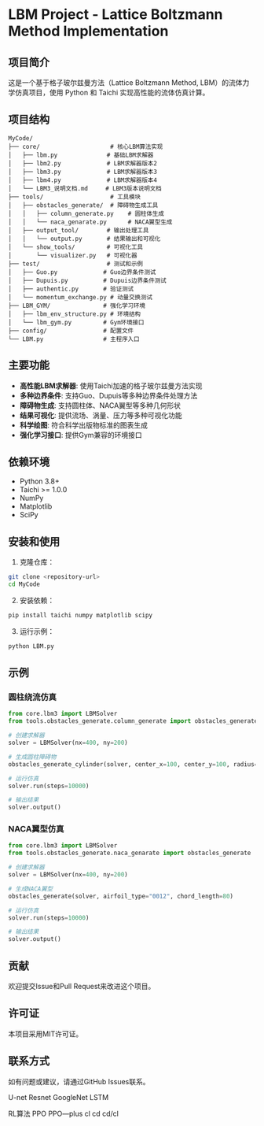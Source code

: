 # LBM Project - Lattice Boltzmann Method Implementation

## 项目简介

这是一个基于格子玻尔兹曼方法（Lattice Boltzmann Method, LBM）的流体力学仿真项目，使用 Python 和 Taichi 实现高性能的流体仿真计算。

## 项目结构

```
MyCode/
├── core/                    # 核心LBM算法实现
│   ├── lbm.py              # 基础LBM求解器
│   ├── lbm2.py             # LBM求解器版本2
│   ├── lbm3.py             # LBM求解器版本3
│   ├── lbm4.py             # LBM求解器版本4
│   └── LBM3_说明文档.md     # LBM3版本说明文档
├── tools/                   # 工具模块
│   ├── obstacles_generate/  # 障碍物生成工具
│   │   ├── column_generate.py    # 圆柱体生成
│   │   └── naca_genarate.py      # NACA翼型生成
│   ├── output_tool/        # 输出处理工具
│   │   └── output.py       # 结果输出和可视化
│   └── show_tools/         # 可视化工具
│       └── visualizer.py   # 可视化器
├── test/                   # 测试和示例
│   ├── Guo.py             # Guo边界条件测试
│   ├── Dupuis.py          # Dupuis边界条件测试
│   ├── authentic.py       # 验证测试
│   └── momentum_exchange.py # 动量交换测试
├── LBM_GYM/               # 强化学习环境
│   ├── lbm_env_structure.py # 环境结构
│   └── lbm_gym.py         # Gym环境接口
├── config/                # 配置文件
└── LBM.py                 # 主程序入口
```

## 主要功能

- **高性能LBM求解器**: 使用Taichi加速的格子玻尔兹曼方法实现
- **多种边界条件**: 支持Guo、Dupuis等多种边界条件处理方法
- **障碍物生成**: 支持圆柱体、NACA翼型等多种几何形状
- **结果可视化**: 提供流场、涡量、压力等多种可视化功能
- **科学绘图**: 符合科学出版物标准的图表生成
- **强化学习接口**: 提供Gym兼容的环境接口

## 依赖环境

- Python 3.8+
- Taichi >= 1.0.0
- NumPy
- Matplotlib
- SciPy

## 安装和使用

1. 克隆仓库：
```bash
git clone <repository-url>
cd MyCode
```

2. 安装依赖：
```bash
pip install taichi numpy matplotlib scipy
```

3. 运行示例：
```bash
python LBM.py
```

## 示例

### 圆柱绕流仿真
```python
from core.lbm3 import LBMSolver
from tools.obstacles_generate.column_generate import obstacles_generate_cylinder

# 创建求解器
solver = LBMSolver(nx=400, ny=200)

# 生成圆柱障碍物
obstacles_generate_cylinder(solver, center_x=100, center_y=100, radius=20)

# 运行仿真
solver.run(steps=10000)

# 输出结果
solver.output()
```

### NACA翼型仿真
```python
from core.lbm3 import LBMSolver
from tools.obstacles_generate.naca_genarate import obstacles_generate

# 创建求解器
solver = LBMSolver(nx=400, ny=200)

# 生成NACA翼型
obstacles_generate(solver, airfoil_type="0012", chord_length=80)

# 运行仿真
solver.run(steps=10000)

# 输出结果
solver.output()
```

## 贡献

欢迎提交Issue和Pull Request来改进这个项目。

## 许可证

本项目采用MIT许可证。

## 联系方式

如有问题或建议，请通过GitHub Issues联系。




U-net Resnet GoogleNet
LSTM

RL算法   PPO  PPO—plus cl cd cd/cl  
